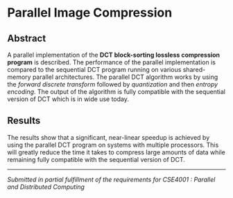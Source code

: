 # Parallel Image Compression
## Abstract
A parallel implementation of the <b>DCT block-sorting lossless compression program</b> is described. The performance of the parallel implementation is compared to the sequential DCT program running on various shared-memory parallel architectures. The parallel DCT algorithm works by using the <i>forward discrete transform</i> followed by <i>quantization</i> and then <i>entropy encoding</i>. The output of the algorithm is fully compatible with the sequential version of DCT which is in wide use today.
## Results
The results show that a significant, near-linear speedup is achieved by using the parallel DCT program on systems with multiple processors. This will greatly reduce the time it takes to compress large amounts of data while remaining fully compatible with the sequential version of DCT.
<hr>
<i>Submitted in partial fulfillment of the requirements for CSE4001 : Parallel and Distributed Computing</i>
